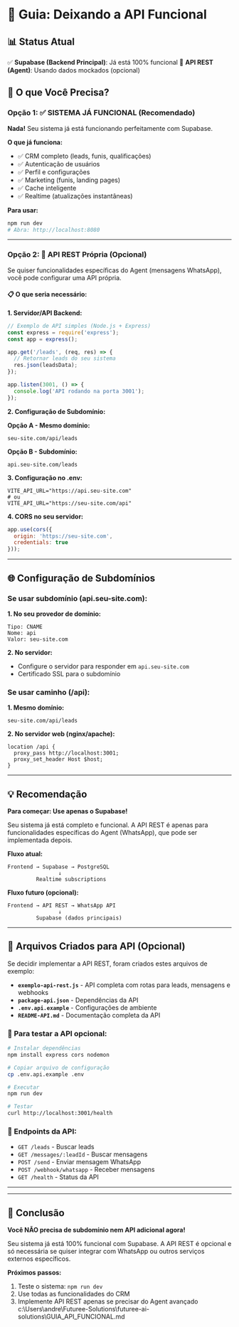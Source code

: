 # 🚀 Guia: Deixando a API Funcional

## 📊 Status Atual

✅ **Supabase (Backend Principal)**: Já está 100% funcional
📝 **API REST (Agent)**: Usando dados mockados (opcional)

## 🎯 O que Você Precisa?

### Opção 1: ✅ SISTEMA JÁ FUNCIONAL (Recomendado)

**Nada!** Seu sistema já está funcionando perfeitamente com Supabase.

**O que já funciona:**
- ✅ CRM completo (leads, funis, qualificações)
- ✅ Autenticação de usuários
- ✅ Perfil e configurações
- ✅ Marketing (funis, landing pages)
- ✅ Cache inteligente
- ✅ Realtime (atualizações instantâneas)

**Para usar:**
```bash
npm run dev
# Abra: http://localhost:8080
```

---

### Opção 2: 🔧 API REST Própria (Opcional)

Se quiser funcionalidades específicas do Agent (mensagens WhatsApp), você pode configurar uma API própria.

#### 📋 O que seria necessário:

**1. Servidor/API Backend:**
```javascript
// Exemplo de API simples (Node.js + Express)
const express = require('express');
const app = express();

app.get('/leads', (req, res) => {
  // Retornar leads do seu sistema
  res.json(leadsData);
});

app.listen(3001, () => {
  console.log('API rodando na porta 3001');
});
```

**2. Configuração de Subdomínio:**

**Opção A - Mesmo domínio:**
```
seu-site.com/api/leads
```

**Opção B - Subdomínio:**
```
api.seu-site.com/leads
```

**3. Configuração no .env:**
```env
VITE_API_URL="https://api.seu-site.com"
# ou
VITE_API_URL="https://seu-site.com/api"
```

**4. CORS no seu servidor:**
```javascript
app.use(cors({
  origin: 'https://seu-site.com',
  credentials: true
}));
```

---

## 🌐 Configuração de Subdomínios

### Se usar subdomínio (api.seu-site.com):

**1. No seu provedor de domínio:**
```
Tipo: CNAME
Nome: api
Valor: seu-site.com
```

**2. No servidor:**
- Configure o servidor para responder em `api.seu-site.com`
- Certificado SSL para o subdomínio

### Se usar caminho (/api):

**1. Mesmo domínio:**
```
seu-site.com/api/leads
```

**2. No servidor web (nginx/apache):**
```nginx
location /api {
  proxy_pass http://localhost:3001;
  proxy_set_header Host $host;
}
```

---

## 💡 Recomendação

**Para começar: Use apenas o Supabase!**

Seu sistema já está completo e funcional. A API REST é apenas para funcionalidades específicas do Agent (WhatsApp), que pode ser implementada depois.

**Fluxo atual:**
```
Frontend → Supabase → PostgreSQL
                ↓
         Realtime subscriptions
```

**Fluxo futuro (opcional):**
```
Frontend → API REST → WhatsApp API
                ↓
         Supabase (dados principais)
```

---

## 📁 Arquivos Criados para API (Opcional)

Se decidir implementar a API REST, foram criados estes arquivos de exemplo:

- **`exemplo-api-rest.js`** - API completa com rotas para leads, mensagens e webhooks
- **`package-api.json`** - Dependências da API
- **`.env.api.example`** - Configurações de ambiente
- **`README-API.md`** - Documentação completa da API

### 🚀 Para testar a API opcional:

```bash
# Instalar dependências
npm install express cors nodemon

# Copiar arquivo de configuração
cp .env.api.example .env

# Executar
npm run dev

# Testar
curl http://localhost:3001/health
```

### 📡 Endpoints da API:

- `GET /leads` - Buscar leads
- `GET /messages/:leadId` - Buscar mensagens
- `POST /send` - Enviar mensagem WhatsApp
- `POST /webhook/whatsapp` - Receber mensagens
- `GET /health` - Status da API

---

---

## 🚀 Conclusão

**Você NÃO precisa de subdomínio nem API adicional agora!**

Seu sistema já está 100% funcional com Supabase. A API REST é opcional e só necessária se quiser integrar com WhatsApp ou outros serviços externos específicos.

**Próximos passos:**
1. Teste o sistema: `npm run dev`
2. Use todas as funcionalidades do CRM
3. Implemente API REST apenas se precisar do Agent avançado</content>
<parameter name="filePath">c:\Users\andre\Futuree-Solutions\futuree-ai-solutions\GUIA_API_FUNCIONAL.md